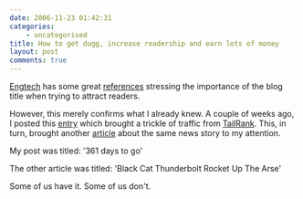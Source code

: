 ```yaml
---
date: 2006-11-23 01:42:31
categories:
    - uncategorised
title: How to get dugg, increase readership and earn lots of money
layout: post
comments: true
---
```

[Engtech](http://engtech.wordpress.com/) has some great
[references](http://engtech.wordpress.com/2006/11/22/the-secret-to-blog-success-is-in-the-title/)
stressing the importance of the blog title when trying to attract
readers.

However, this merely confirms what I already knew. A couple of weeks
ago, I posted this
[entry](http://www.nbrightside.com/blog/2006/11/09/361-days-to-go/)
which brought a trickle of traffic from
[TailRank](http://tailrank.com//811278/Backside-firework-prank-backfires).
This, in turn, brought another
[article](http://iscatterlings.com/2006/11/09/black-cat-peanutbutter-no-black-cat-thunderbolt-rocket-up-the-arse/)
about the same news story to my attention.

My post was titled: '361 days to go'

The other article was titled: 'Black Cat Thunderbolt Rocket Up The Arse'

Some of us have it. Some of us don't.
